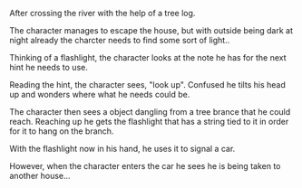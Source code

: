 

After crossing the river with the help of a tree log.

The character manages to escape the house, but with outside being dark at night already the charcter needs to find some sort of light..

Thinking of a flashlight, the character looks at the note he has for the next hint he needs to use.

Reading the hint, the character sees, "look up". Confused he tilts his head up and wonders where what he needs could be.

The character then sees a object dangling from a tree brance that he could reach. Reaching up he gets the flashlight that has a string tied to it in order for it to hang on the branch.

With the flashlight now in his hand, he uses it to signal a car.

However, when the character enters the car he sees he is being taken to another house...



